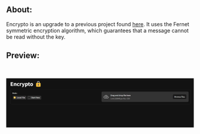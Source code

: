 ## About:

Encrypto is an upgrade to a previous project found [here](https://github.com/emvouvakis/Encrypto_GUI). It uses the Fernet symmetric encryption algorithm, which guarantees that a message cannot be read without the key.

## Preview:

<br/>

![encrypto](https://github.com/emvouvakis/Encrypto/blob/main/assets/image.png?raw=true)